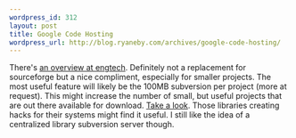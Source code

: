 ```yaml
--- 
wordpress_id: 312
layout: post
title: Google Code Hosting
wordpress_url: http://blog.ryaneby.com/archives/google-code-hosting/
---
```

There's <a href="http://engtech.wordpress.com/2006/07/28/google-code-project-hosting-a-replacement-for-sourceforge/">an overview at engtech</a>. Definitely not a replacement for sourceforge but a nice compliment, especially for smaller projects. The most useful feature will likely be the 100MB subversion per project (more at request). This might increase the number of small, but useful projects that are out there available for download. <a href="http://code.google.com/hosting/">Take a look</a>. Those libraries creating hacks for their systems might find it useful. I still like the idea of a centralized library subversion server though.
